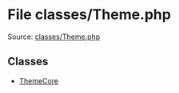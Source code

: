File classes/Theme.php
=========
Source: [classes/Theme.php](https://github.com/PrestaShop/PrestaShop/blob/1.6.1.1/classes/Theme.php)


Classes
-------

* [ThemeCore](class.ThemeCore.md)

